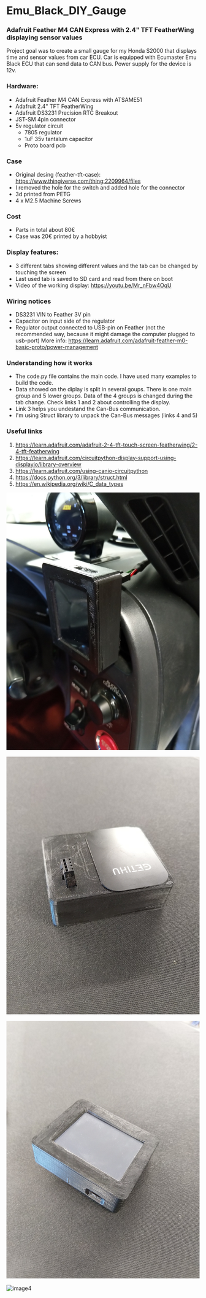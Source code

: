 # Emu_Black_DIY_Gauge
### Adafruit Feather M4 CAN Express with 2.4" TFT FeatherWing displaying sensor values 

Project goal was to create a small gauge for my Honda S2000 that displays time and sensor values from car ECU. 
Car is equipped with Ecumaster Emu Black ECU that can send data to CAN bus. Power supply for the device is 12v. 

### Hardware: 
- Adafruit Feather M4 CAN Express with ATSAME51 
- Adafruit 2.4" TFT FeatherWing 
- Adafruit DS3231 Precision RTC Breakout 
- JST-SM 4pin connector
- 5v regulator circuit
  - 7805 regulator
  - 1uF 35v tantalum capacitor
  - Proto board pcb
 
### Case
- Original desing (feather-tft-case): https://www.thingiverse.com/thing:2209964/files
- I removed the hole for the switch and added hole for the connector
- 3d printed from PETG
- 4 x M2.5 Machine Screws

### Cost
- Parts in total about 80€ 
- Case was 20€ printed by a hobbyist

### Display features: 
- 3 different tabs showing different values and the tab can be changed by touching the screen
- Last used tab is saved to SD card and read from there on boot 
- Video of the working display: https://youtu.be/Mr_nFbw4OqU

### Wiring notices
- DS3231 VIN to Feather 3V pin
- Capacitor on input side of the regulator 
- Regulator output connected to USB-pin on Feather (not the recommended way, because it might damage the computer plugged to usb-port)
More info: https://learn.adafruit.com/adafruit-feather-m0-basic-proto/power-management

### Understanding how it works
- The code.py file contains the main code. I have used many examples to build the code.
- Data showed on the diplay is split in several goups. There is one main group and 5 lower groups. Data of the 4 groups is changed during the tab change. 
Check links 1 and 2 about controlling the display. 
- Link 3 helps you undestand the Can-Bus communication. 
- I'm using Struct library to unpack the Can-Bus messages (links 4 and 5)

### Useful links
1. https://learn.adafruit.com/adafruit-2-4-tft-touch-screen-featherwing/2-4-tft-featherwing
2. https://learn.adafruit.com/circuitpython-display-support-using-displayio/library-overview
3. https://learn.adafruit.com/using-canio-circuitpython
4. https://docs.python.org/3/library/struct.html
5. https://en.wikipedia.org/wiki/C_data_types

![image1](https://github.com/valtsu23/Pictures/blob/main/Emu_Black_DIY_Gauge/IMG_20210524_143746.jpg)

![image2](https://github.com/valtsu23/Pictures/blob/main/Emu_Black_DIY_Gauge/IMG_20210524_143809.jpg)

![image3](https://github.com/valtsu23/Pictures/blob/main/Emu_Black_DIY_Gauge/IMG_20210524_143826.jpg)

![image4](https://github.com/valtsu23/Pictures/blob/main/Emu_Black_DIY_Gauge/IMG_20210331_225259.jpg)
